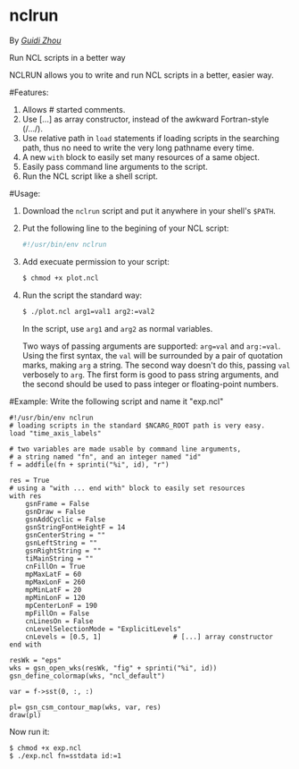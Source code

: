 nclrun
======

By _[Guidi Zhou](http://zhouguidi.github.io)_

Run NCL scripts in a better way

NCLRUN allows you to write and run NCL scripts in a better, easier way.

#Features:
1. Allows # started comments.
2. Use [...] as array constructor, instead of the awkward Fortran-style (/.../).
3. Use relative path in `load` statements if loading scripts in the searching path, thus no need to write the very long pathname every time.  
4. A new `with` block to easily set many resources of a same object.
5. Easily pass command line arguments to the script.
6. Run the NCL script like a shell script.

#Usage:
1. Download the `nclrun` script and put it anywhere in your shell's `$PATH`.
2. Put the following line to the begining of your NCL script:
    ```bash
    #!/usr/bin/env nclrun
    ```
3. Add execuate permission to your script:
    ```bash
    $ chmod +x plot.ncl
    ```
4. Run the script the standard way:
    ```bash
    $ ./plot.ncl arg1=val1 arg2:=val2
    ```
   In the script, use `arg1` and `arg2` as normal variables.

   Two ways of passing arguments are supported: `arg=val` and `arg:=val`. Using the first syntax, the `val` will be surrounded by a pair of quotation marks, making `arg` a string. The second way doesn't do this, passing `val` verbosely to `arg`. The first form is good to pass string arguments, and the second should be used to pass integer or floating-point numbers.

#Example:
Write the following script and name it "exp.ncl"
```
#!/usr/bin/env nclrun
# loading scripts in the standard $NCARG_ROOT path is very easy.
load "time_axis_labels"
                                          
# two variables are made usable by command line arguments,
# a string named "fn", and an integer named "id"
f = addfile(fn + sprinti("%i", id), "r")

res = True
# using a "with ... end with" block to easily set resources
with res
    gsnFrame = False
    gsnDraw = False
    gsnAddCyclic = False
    gsnStringFontHeightF = 14
    gsnCenterString = ""
    gsnLeftString = ""
    gsnRightString = ""
    tiMainString = ""
    cnFillOn = True
    mpMaxLatF = 60
    mpMaxLonF = 260
    mpMinLatF = 20
    mpMinLonF = 120
    mpCenterLonF = 190
    mpFillOn = False
    cnLinesOn = False
    cnLevelSelectionMode = "ExplicitLevels"
    cnLevels = [0.5, 1]                  # [...] array constructor
end with

resWk = "eps"
wks = gsn_open_wks(resWk, "fig" + sprinti("%i", id))
gsn_define_colormap(wks, "ncl_default")

var = f->sst(0, :, :)

pl= gsn_csm_contour_map(wks, var, res)
draw(pl)
```

Now run it:
```bash
$ chmod +x exp.ncl
$ ./exp.ncl fn=sstdata id:=1
```
